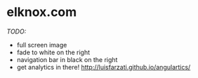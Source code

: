 elknox.com
==========

*TODO:*

* full screen image
* fade to white on the right
* navigation bar in black on the right
* get analytics in there! http://luisfarzati.github.io/angulartics/